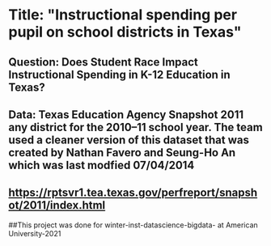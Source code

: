 # Title: "Instructional spending per pupil on school districts in Texas"
## Question: Does Student Race Impact Instructional Spending in K-12 Education in Texas?
## Data: Texas Education Agency Snapshot 2011 any district for the 2010–11 school year. The team used a cleaner version of this dataset that was created by Nathan Favero and Seung-Ho An which was last modfied 07/04/2014
## https://rptsvr1.tea.texas.gov/perfreport/snapshot/2011/index.html


##This project was done for winter-inst-datascience-bigdata- at American University-2021
